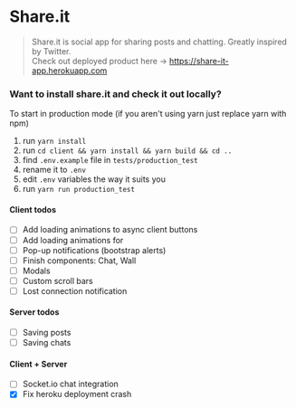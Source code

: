 # Share.it
> Share.it is social app for sharing posts and chatting. Greatly inspired by Twitter.  
> Check out deployed product here -> https://share-it-app.herokuapp.com

### Want to install share.it and check it out locally?
To start in production mode (if you aren't using yarn just replace yarn with npm)
1. run `yarn install`
1. run `cd client && yarn install && yarn build && cd ..`
1. find `.env.example` file in `tests/production_test`
1. rename it to `.env`
1. edit `.env` variables the way it suits you
1. run `yarn run production_test`

#### Client todos
- [ ] Add loading animations to async client buttons
- [ ] Add loading animations for 
- [ ] Pop-up notifications (bootstrap alerts)
- [ ] Finish components: Chat, Wall
- [ ] Modals
- [ ] Custom scroll bars
- [ ] Lost connection notification

#### Server todos
- [ ] Saving posts
- [ ] Saving chats

#### Client + Server
- [ ] Socket.io chat integration
- [x] Fix heroku deployment crash
